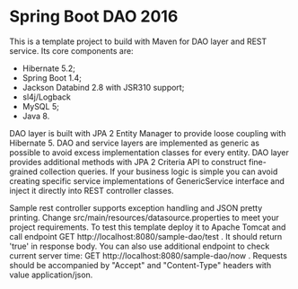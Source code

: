 # Spring Boot DAO 2016 #

This is a template project to build with Maven for DAO layer and REST service. Its core components are:

- Hibernate 5.2;
- Spring Boot 1.4;
- Jackson Databind 2.8 with JSR310 support;
- sl4j/Logback
- MySQL 5;
- Java 8.

DAO layer is built with JPA 2 Entity Manager to provide loose coupling with Hibernate 5. DAO and service layers are implemented as generic as possible to avoid excess implementation classes for every entity. DAO layer provides additional methods with JPA 2 Criteria API to construct fine-grained collection queries. If your business logic is simple you can avoid creating specific service implementations of GenericService interface and inject it directly into REST controller classes.

Sample rest controller supports exception handling and JSON pretty printing. Change src/main/resources/datasource.properties to meet your project requirements.
To test this template deploy it to Apache Tomcat and call endpoint GET http://localhost:8080/sample-dao/test . It should return 'true' in response body. You can also use additional endpoint to check current server time: GET http://localhost:8080/sample-dao/now . Requests should be accompanied by "Accept" and "Content-Type" headers with value application/json.  